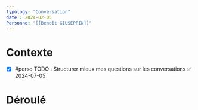 ```yaml
---
typology: "Conversation"
date : 2024-02-05
Personne: "[[Benoît GIUSEPPIN]]"
---
```

# Contexte
- [x] #perso TODO : Structurer mieux mes questions sur les conversations ✅ 2024-07-05

# Déroulé
